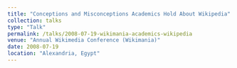 ```yaml
---
title: "Conceptions and Misconceptions Academics Hold About Wikipedia"
collection: talks
type: "Talk"
permalink: /talks/2008-07-19-wikimania-academics-wikipedia
venue: "Annual Wikimedia Conference (Wikimania)"
date: 2008-07-19
location: "Alexandria, Egypt"
---
```

